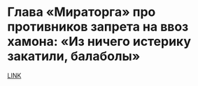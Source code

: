 # Глава «Мираторга» про противников запрета на ввоз хамона: «Из ничего истерику закатили, балаболы»



[LINK](https://varlamov.ru/3418861.html)